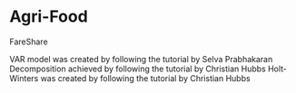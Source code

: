 # Agri-Food
FareShare

VAR model was created by following the tutorial by Selva Prabhakaran
Decomposition achieved by following the tutorial by Christian Hubbs
Holt-Winters was created by following the tutorial by Christian Hubbs





